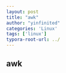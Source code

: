 ```yaml
---
layout: post
title: "awk"
author: "yinfinited"
categories: 'Linux'
tags: ['linux']
typora-root-url: ../
---
```


## awk



